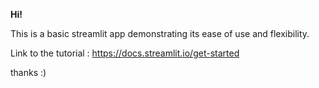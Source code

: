 **Hi!** 


This is a basic streamlit app demonstrating its ease of use and flexibility.

Link to the tutorial : https://docs.streamlit.io/get-started

thanks :)
